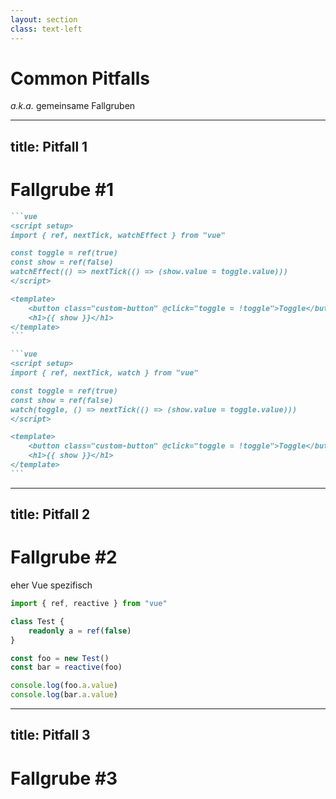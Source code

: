 ```yaml
---
layout: section
class: text-left
---
```


# Common Pitfalls

_a.k.a._ gemeinsame Fallgruben

---
title: Pitfall 1
---

# Fallgrube #1

````md magic-move {at: 2}
```vue
<script setup>
import { ref, nextTick, watchEffect } from "vue"

const toggle = ref(true)
const show = ref(false)
watchEffect(() => nextTick(() => (show.value = toggle.value)))
</script>

<template>
    <button class="custom-button" @click="toggle = !toggle">Toggle</button>
    <h1>{{ show }}</h1>
</template>
```

```vue
<script setup>
import { ref, nextTick, watch } from "vue"

const toggle = ref(true)
const show = ref(false)
watch(toggle, () => nextTick(() => (show.value = toggle.value)))
</script>

<template>
    <button class="custom-button" @click="toggle = !toggle">Toggle</button>
    <h1>{{ show }}</h1>
</template>
```
````

<div class="relative mt-6">
  <Pitfall class="absolute" v-click="[1,2]" />
  <PitfallFixed class="absolute" v-click="'+2'" />
</div>

---
title: Pitfall 2
---

# Fallgrube #2

eher Vue spezifisch

```ts twoslash
import { ref, reactive } from "vue"

class Test {
    readonly a = ref(false)
}

const foo = new Test()
const bar = reactive(foo)

console.log(foo.a.value)
console.log(bar.a.value)
```

---
title: Pitfall 3
---

# Fallgrube #3

